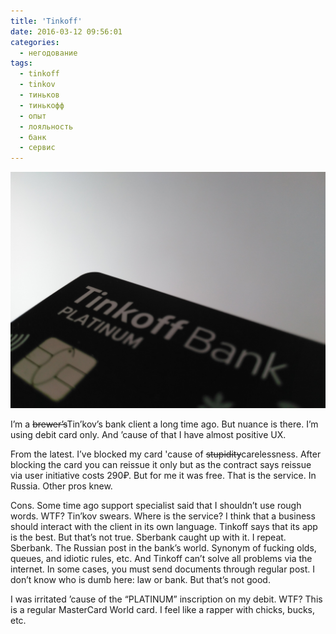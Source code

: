```yaml
---
title: 'Tinkoff'
date: 2016-03-12 09:56:01
categories:
  - негодование
tags:
  - tinkoff
  - tinkov
  - тиньков
  - тинькофф
  - опыт
  - лояльность
  - банк
  - сервис
---
```


![Tinkoff Black](tinkoff.jpg)

I’m a ~~brewer’s~~Tin’kov’s bank client a long time ago. But nuance is there. I’m using debit card
only. And ’cause of that I have almost positive UX.

From the latest. I’ve blocked my card &#39;cause of ~~stupidity~~carelessness. After blocking the
card you can reissue it only but as the contract says reissue via user initiative costs 290₽. But
for me it was free. That is the service. In Russia. Other pros knew.

Cons. Some time ago support specialist said that I shouldn’t use rough words. WTF? Tin’kov swears.
Where is the service? I think that a business should interact with the client in its own language.
Tinkoff says that its app is the best. But that’s not true. Sberbank caught up with it. I repeat.
Sberbank. The Russian post in the bank’s world. Synonym of fucking olds, queues, and idiotic rules,
etc. And Tinkoff can’t solve all problems via the internet. In some cases, you must send documents
through regular post. I don’t know who is dumb here: law or bank. But that’s not good.

I was irritated ’cause of the “PLATINUM” inscription on my debit. WTF? This is a regular MasterCard
World card. I feel like a rapper with chicks, bucks, etc.
